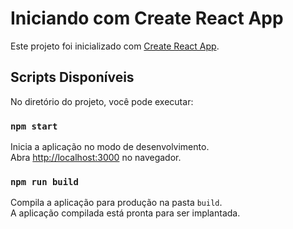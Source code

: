 # Iniciando com Create React App

Este projeto foi inicializado com [Create React App](https://github.com/facebook/create-react-app).

## Scripts Disponíveis

No diretório do projeto, você pode executar:

### `npm start`

Inicia a aplicação no modo de desenvolvimento.\
Abra [http://localhost:3000](http://localhost:3000) no navegador.

### `npm run build`

Compila a aplicação para produção na pasta `build`.\
A aplicação compilada está pronta para ser implantada.
